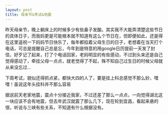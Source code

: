 ```yaml
---
layout: post 
title: 母亲节&考试&地震
---
```


昨天母亲节，晚上躺床上的时候多少有些鼻子发酸。其实我不大能弄清楚这些节日的具体日子，而我妈更是可能根本就不知道有这么个节日在，但即便如此，还是得在这里遥祝一下妈妈节日快乐了，每年都掐着父母生日的日子，老想着在当天打个电话，可总是提醒自己总是忘，今年到是特意的用google日历提前一天发了封信，好歹记了起来，打了个电话回家，老妈明显的有些感动，不过到头来还是自己觉得感动了，牵挂父母一点点，就老觉得了不起，殊不知自己过生日的时候父母就从来没忘过…

下周考试，貌似还得抓点紧，都快大四的人了，要是挂上科总感觉不那么妙，嘿嘿！虽说这年头挂科并不那么容易

据说前天老家地震，震点十分接近我家，不过还差了那么一点点，一向觉得湖北这一块应该不会有地震，但去年武汉就震了那么几下，现在轮到宜昌，看起来悬的很，听说与三峡有些关系，不知道有什么根据没有。